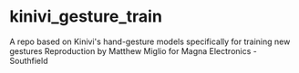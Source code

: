 # kinivi_gesture_train
A repo based on Kinivi's hand-gesture models specifically for training new gestures
Reproduction by Matthew Miglio for Magna Electronics - Southfield
